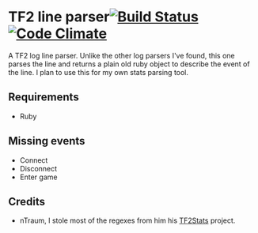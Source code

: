 # TF2 line parser[![Build Status](https://travis-ci.org/Arie/tf2_line_parser.png?branch=master)](http://travis-ci.org/Arie/tf2_line_parser) [![Code Climate](https://codeclimate.com/github/Arie/tf2_line_parser.png)](https://codeclimate.com/github/Arie/tf2_line_parser)

A TF2 log line parser. Unlike the other log parsers I've found, this one parses the line and returns a plain old ruby object to describe the event of the line.
I plan to use this for my own stats parsing tool.

## Requirements
* Ruby

## Missing events
* Connect
* Disconnect
* Enter game

## Credits
* nTraum, I stole most of the regexes from him his [TF2Stats](https://github.com/nTraum/tf2stats/) project.
